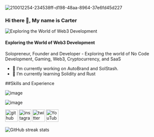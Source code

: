 ![210012254-234538ff-d198-48aa-8964-37e6fd45d227](https://github.com/user-attachments/assets/85d2b461-3061-47c2-80ac-0ba4c197bb57)

### Hi there 👋, My name is Carter

![Exploring the World of Web3 Development](https://pbs.twimg.com/profile_banners/460495562/1677351328/600x200)


#### Exploring the World of Web3 Development

Solopreneur, Founder and  Developer  - Exploring the world of No Code Development, Gaming, Web3, Cryptocurrency, and SaaS



- 🔭 I’m currently working on AutoBrand and SolStash. 
- 🌱 I’m currently learning Solidity and Rust



##Skills and Experience


![image](https://github.com/user-attachments/assets/74700329-ba07-4d05-84d6-6fa7cc2025dc)

![image](https://github.com/user-attachments/assets/703c4d06-ec7f-4f4a-8587-0a296270bfac)


[<img src='https://cdn.jsdelivr.net/npm/simple-icons@3.0.1/icons/github.svg' alt='github' height='40'>](https://github.com/CarterNoCodes)  [<img src='https://cdn.jsdelivr.net/npm/simple-icons@3.0.1/icons/instagram.svg' alt='instagram' height='40'>](https://www.instagram.com/https://www.instagram.com/carterholds/)  [<img src='https://cdn.jsdelivr.net/npm/simple-icons@3.0.1/icons/twitter.svg' alt='twitter' height='40'>](https://twitter.com/https://x.com/CarterHolds)  [<img src='https://cdn.jsdelivr.net/npm/simple-icons@3.0.1/icons/youtube.svg' alt='YouTube' height='40'>](https://www.youtube.com/channel/https://www.youtube.com/@carterholds)  

![GitHub streak stats](https://streak-stats.demolab.com/?user=CarterNoCodes)  


